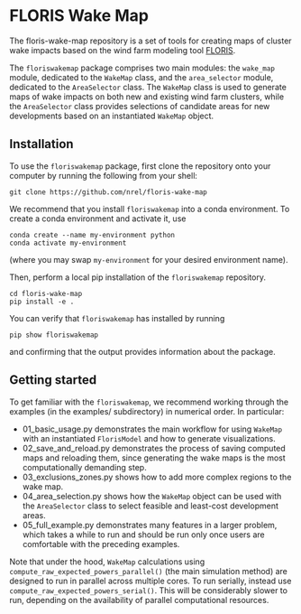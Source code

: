 # FLORIS Wake Map

The floris-wake-map repository is a set of tools for creating maps of cluster
wake impacts based on the wind farm modeling tool [FLORIS](https://github.com/nrel/floris).

The `floriswakemap` package comprises two main modules: the `wake_map` module, dedicated to the
`WakeMap` class, and the `area_selector` module, dedicated to the `AreaSelector` class.
The `WakeMap` class is used to generate maps of wake impacts on both new and existing wind farm
clusters, while the `AreaSelector` class provides selections of candidate areas for new developments
based on an instantiated `WakeMap` object.

## Installation

To use the `floriswakemap` package, first clone the repository onto your computer by running the
following from your shell:
```
git clone https://github.com/nrel/floris-wake-map
```

We recommend that you install `floriswakemap` into a conda environment. To create a conda
environment and activate it, use
```
conda create --name my-environment python
conda activate my-environment
```
(where you may swap `my-environment` for your desired environment name).

Then, perform a local pip installation of the `floriswakemap` repository.
```
cd floris-wake-map
pip install -e .
```

You can verify that `floriswakemap` has installed by running
```
pip show floriswakemap
```
and confirming that the output provides information about the package.

## Getting started

To get familiar with the `floriswakemap`, we recommend working through the examples (in the
examples/ subdirectory) in numerical order. In particular:
- 01_basic_usage.py demonstrates the main workflow for using `WakeMap` with an instantiated
`FlorisModel` and how to generate visualizations.
- 02_save_and_reload.py demonstrates the process of saving computed maps and reloading them, since
generating the wake maps is the most computationally demanding step.
- 03_exclusions_zones.py shows how to add more complex regions to the wake map.
- 04_area_selection.py shows how the `WakeMap` object can be used with the `AreaSelector` class to
select feasible and least-cost development areas.
- 05_full_example.py demonstrates many features in a larger problem, which takes a while to run and
should be run only once users are comfortable with the preceding examples.

Note that under the hood, `WakeMap` calculations using `compute_raw_expected_powers_parallel()`
(the main simulation method) are designed to run in parallel across multiple cores. To run
serially, instead use `compute_raw_expected_powers_serial()`. This will be considerably slower
to run, depending on the availability of parallel computational resources.
